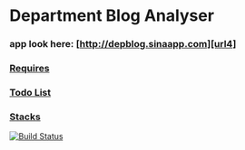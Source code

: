 # Department Blog Analyser

### app look here: [http://depblog.sinaapp.com][url4] 

### [Requires][url1]

### [Todo List][url2]

### [Stacks][url3]
  
[![Build Status](https://buildhive.cloudbees.com/job/zhaozhiming/job/department-blogs-analyser/badge/icon)](https://buildhive.cloudbees.com/job/zhaozhiming/job/department-blogs-analyser/)

[url1]: https://github.com/zhaozhiming/department-blogs-analyser/blob/master/require.md
[url2]: https://github.com/zhaozhiming/department-blogs-analyser/blob/master/todo.md
[url3]: https://github.com/zhaozhiming/department-blogs-analyser/blob/master/stacks.md
[url4]: http://depblog.sinaapp.com
